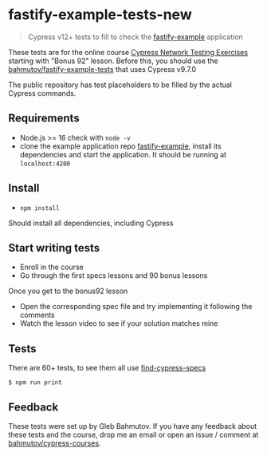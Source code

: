 # fastify-example-tests-new

> Cypress v12+ tests to fill to check the [fastify-example](https://github.com/bahmutov/fastify-example) application

These tests are for the online course [Cypress Network Testing Exercises](https://cypress.tips/courses) starting with "Bonus 92" lesson. Before this, you should use the [bahmutov/fastify-example-tests](https://github.com/bahmutov/fastify-example-tests) that uses Cypress v9.7.0

The public repository has test placeholders to be filled by the actual Cypress commands.

## Requirements

- Node.js >= 16 check with `node -v`
- clone the example application repo [fastify-example](https://github.com/bahmutov/fastify-example), install its dependencies and start the application. It should be running at `localhost:4200`

## Install

- `npm install`

Should install all dependencies, including Cypress

## Start writing tests

- Enroll in the course
- Go through the first specs lessons and 90 bonus lessons

Once you get to the bonus92 lesson

- Open the corresponding spec file and try implementing it following the comments
- Watch the lesson video to see if your solution matches mine

## Tests

There are 60+ tests, to see them all use [find-cypress-specs](https://github.com/bahmutov/find-cypress-specs)

```
$ npm run print
```

## Feedback

These tests were set up by Gleb Bahmutov. If you have any feedback about these tests and the course, drop me an email or open an issue / comment at [bahmutov/cypress-courses](https://github.com/bahmutov/cypress-courses).
